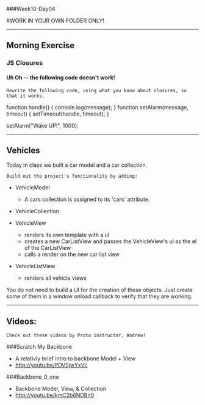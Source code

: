 ###Week10-Day04

#WORK IN YOUR OWN FOLDER ONLY!

---

## Morning Exercise


### JS Closures

#### Uh Oh -- the following code doesn't work!

`Rewrite the following code, using what you know about closures, so that it works.`

function handle() {
	console.log(message);
}
function setAlarm(message, timeout) {
	setTimeout(handle, timeout);
}

setAlarm("Wake UP!", 1000);


------------


## Vehicles

Today in class we built a car model and a car collection.

`Build out the project's functionality by adding:`

- VehicleModel
	- A cars collection is assigned to its 'cars' attribute.
	
- VehicleCollection

- VehicleView
	- renders its own template with a ul
	- creates a new CarListView and passes the VehicleView's ul as the el of the CarListView
	- calls a render on the new car list view
	
- VehicleListView
	- renders all vehicle views

You do not need to build a UI for the creation of these objects.  Just create some of them in a window onload callback to verify that they are working.

---

## Videos:

`Check out these videos by Proto instructor, Andrew!`


###Scratch My Backbone
- A relativly brief intro to backbone Model + View
- http://youtu.be/lfDVSjwYxVc

###Backbone_0_one
- Backbone Model, View, & Collection
- http://youtu.be/kmC2b6NDBn0

